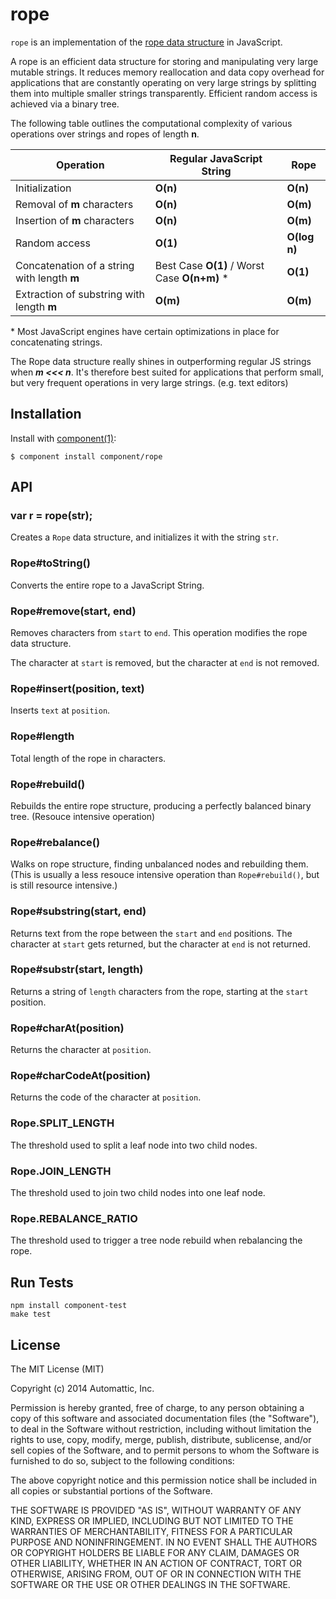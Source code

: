 
# rope

  `rope` is an implementation of the [rope data structure](https://en.wikipedia.org/wiki/Rope_%28data_structure%29) in JavaScript.

  A rope is an efficient data structure for storing and manipulating very large mutable strings.
  It reduces memory reallocation and data copy overhead for applications that are constantly operating on very large strings
  by splitting them into multiple smaller strings transparently. Efficient random access is achieved via a binary tree.

  The following table outlines the computational complexity of various operations over strings and ropes of length **n**.

  Operation                                    | Regular JavaScript String                     | Rope
  ---------------------------------------------|-----------------------------------------------|------------
  Initialization                               | **O(n)**                                      | **O(n)**
  Removal of **m** characters                  | **O(n)**                                      | **O(m)**
  Insertion of **m** characters                | **O(n)**                                      | **O(m)**
  Random access                                | **O(1)**                                      | **O(log n)**
  Concatenation of a string with length **m**  | Best Case **O(1)** / Worst Case **O(n+m)** \* | **O(1)**
  Extraction of substring with length **m**    | **O(m)**                                      | **O(m)**

  \* Most JavaScript engines have certain optimizations in place for concatenating strings.

  The Rope data structure really shines in outperforming regular JS strings when ***m <<< n***. It's therefore best suited for
  applications that perform small, but very frequent operations in very large strings. (e.g. text editors)

## Installation

  Install with [component(1)](http://component.io):

    $ component install component/rope

## API

### var r = rope(str);

Creates a `Rope` data structure, and initializes it with the string `str`.

### Rope#toString()

Converts the entire rope to a JavaScript String.

### Rope#remove(start, end)

Removes characters from `start` to `end`. This operation modifies the rope data structure.

The character at `start` is removed, but the character at `end` is not removed.

### Rope#insert(position, text)

Inserts `text` at `position`.

### Rope#length

Total length of the rope in characters.

### Rope#rebuild()

Rebuilds the entire rope structure, producing a perfectly balanced binary tree. (Resouce intensive operation)

### Rope#rebalance()

Walks on rope structure, finding unbalanced nodes and rebuilding them. (This is usually a less resouce intensive operation than `Rope#rebuild()`, but is still resource intensive.)

### Rope#substring(start, end)

Returns text from the rope between the `start` and `end` positions. The character at `start` gets returned, but the character at `end` is not returned.

### Rope#substr(start, length)

Returns a string of `length` characters from the rope, starting at the `start` position.

### Rope#charAt(position)

Returns the character at `position`.

### Rope#charCodeAt(position)

Returns the code of the character at `position`.

### Rope.SPLIT_LENGTH

The threshold used to split a leaf node into two child nodes.

### Rope.JOIN_LENGTH

The threshold used to join two child nodes into one leaf node.

### Rope.REBALANCE_RATIO

The threshold used to trigger a tree node rebuild when rebalancing the rope.

## Run Tests

```
npm install component-test
make test
```

## License

  The MIT License (MIT)

  Copyright (c) 2014 Automattic, Inc.

  Permission is hereby granted, free of charge, to any person obtaining a copy
  of this software and associated documentation files (the "Software"), to deal
  in the Software without restriction, including without limitation the rights
  to use, copy, modify, merge, publish, distribute, sublicense, and/or sell
  copies of the Software, and to permit persons to whom the Software is
  furnished to do so, subject to the following conditions:

  The above copyright notice and this permission notice shall be included in
  all copies or substantial portions of the Software.

  THE SOFTWARE IS PROVIDED "AS IS", WITHOUT WARRANTY OF ANY KIND, EXPRESS OR
  IMPLIED, INCLUDING BUT NOT LIMITED TO THE WARRANTIES OF MERCHANTABILITY,
  FITNESS FOR A PARTICULAR PURPOSE AND NONINFRINGEMENT. IN NO EVENT SHALL THE
  AUTHORS OR COPYRIGHT HOLDERS BE LIABLE FOR ANY CLAIM, DAMAGES OR OTHER
  LIABILITY, WHETHER IN AN ACTION OF CONTRACT, TORT OR OTHERWISE, ARISING FROM,
  OUT OF OR IN CONNECTION WITH THE SOFTWARE OR THE USE OR OTHER DEALINGS IN
  THE SOFTWARE.
